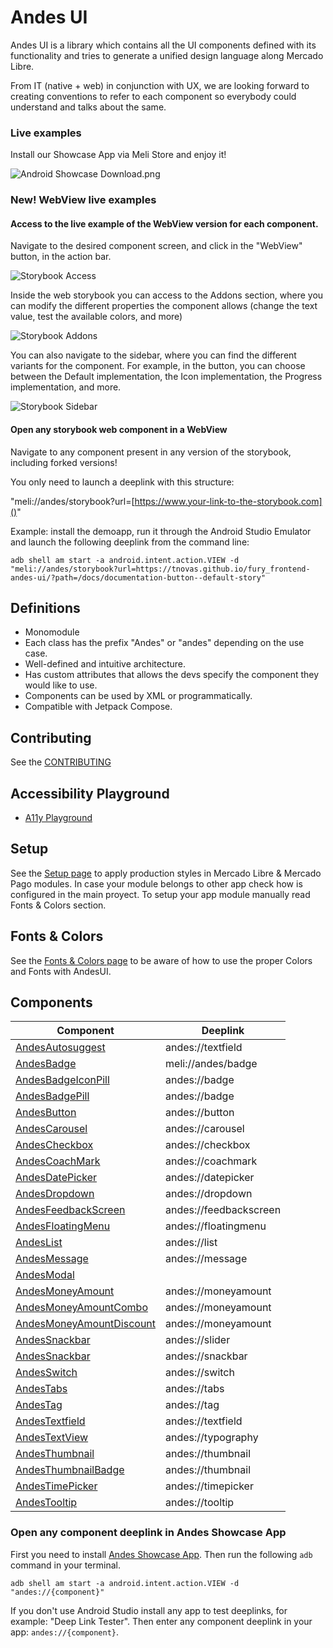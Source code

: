 # Andes UI

Andes UI is a library which contains all the UI components defined with its functionality and tries to generate a unified design language along Mercado Libre.

From IT (native + web) in conjunction with UX, we are looking forward to creating conventions to refer to each component so everybody could understand and talks about the same.

### Live examples
Install our Showcase App via Meli Store and enjoy it!

![Android Showcase Download.png](resources/android-showcase-meli-store-download.png)

### New! WebView live examples
#### Access to the live example of the WebView version for each component.
Navigate to the desired component screen, and click in the "WebView" button, in the action bar.

![Storybook Access](resources/storybook-access.png)

Inside the web storybook you can access to the Addons section, where you can modify the different properties the component allows (change the text value, test the available colors, and more)

![Storybook Addons](resources/storybook-addons.png)

You can also navigate to the sidebar, where you can find the different variants for the component. For example, in the button, you can choose between the Default implementation, the Icon implementation, the Progress implementation, and more.

![Storybook Sidebar](resources/storybook-sidebar.png)

#### Open any storybook web component in a WebView
Navigate to any component present in any version of the storybook, including forked versions!

You only need to launch a deeplink with this structure:

"meli://andes/storybook?url=[https://www.your-link-to-the-storybook.com]()"

Example: install the demoapp, run it through the Android Studio Emulator and launch the following deeplink from the command line:

```console
adb shell am start -a android.intent.action.VIEW -d "meli://andes/storybook?url=https://tnovas.github.io/fury_frontend-andes-ui/?path=/docs/documentation-button--default-story"
```

## Definitions

* Monomodule
* Each class has the prefix "Andes" or "andes" depending on the use case.
* Well-defined and intuitive architecture.
* Has custom attributes that allows the devs specify the component they would like to use.
* Components can be used by XML or programmatically.
* Compatible with Jetpack Compose.

## Contributing
See the [CONTRIBUTING](https://github.com/mercadolibre/fury_andesui-android/blob/master/CONTRIBUTING.md)

## Accessibility Playground
* [A11y Playground](a11y-playground/A11yPlayground.md)

## Setup
See the [Setup page](Setup.md) to apply production styles in Mercado Libre & Mercado Pago modules. In case your module belongs to other app check how is configured in the main proyect. To setup your app module manually read Fonts & Colors section.

## Fonts & Colors
See the [Fonts & Colors page](Fonts&Colors.md) to be aware of how to use the proper Colors and Fonts with AndesUI.

## Components
| Component | Deeplink |
| -------- | -------- |
| [AndesAutosuggest](autosuggest/AndesAutosuggest.md) | andes://textfield |
| [AndesBadge](badge/AndesBadge.md) | meli://andes/badge |
| [AndesBadgeIconPill](badge/AndesBadgeIconPill.md) | andes://badge |
| [AndesBadgePill](badge/AndesBadgePill.md) | andes://badge |
| [AndesButton](button/AndesButton.md) | andes://button |
| [AndesCarousel](carousel/AndesCarousel.md) | andes://carousel |
| [AndesCheckbox](checkbox/AndesCheckbox.md) | andes://checkbox |
| [AndesCoachMark](coachmark/AndesCoachMark.md) | andes://coachmark |
| [AndesDatePicker](datepicker/AndesDatePicker.md) | andes://datepicker |
| [AndesDropdown](dropdown/AndesDropdown.md) | andes://dropdown |
| [AndesFeedbackScreen](feedbackscreen/AndesFeedbackScreen.md) | andes://feedbackscreen |
| [AndesFloatingMenu](floatingmenu/AndesFloatingMenu.md) | andes://floatingmenu |
| [AndesList](list/AndesList.md) | andes://list |
| [AndesMessage](message/AndesMessage.md) | andes://message |
| [AndesModal](modal/AndesModal.md) |  |
| [AndesMoneyAmount](moneyamount/AndesMoneyAmount.md) | andes://moneyamount |
| [AndesMoneyAmountCombo](moneyamount/AndesMoneyAmountCombo.md) | andes://moneyamount |
| [AndesMoneyAmountDiscount](moneyamount/AndesMoneyAmountDiscount.md) | andes://moneyamount |
| [AndesSnackbar](slider/AndesSlider.md) | andes://slider |
| [AndesSnackbar](snackbar/AndesSnackbar.md) | andes://snackbar |
| [AndesSwitch](switch/AndesSwitch.md) | andes://switch |
| [AndesTabs](tabs/AndesTabs.md) | andes://tabs |
| [AndesTag](tag/AndesTag.md) | andes://tag |
| [AndesTextfield](textfield/AndesTextfield.md) | andes://textfield |
| [AndesTextView](textview/AndesTextView.md) | andes://typography |
| [AndesThumbnail](thumbnail/AndesThumbnail.md) | andes://thumbnail |
| [AndesThumbnailBadge](thumbnail/AndesThumbnailBadge.md) | andes://thumbnail |
| [AndesTimePicker](timepicker/AndesTimePicker.md) | andes://timepicker |
| [AndesTooltip](tooltip/AndesTooltip.md) | andes://tooltip |

### Open any component deeplink in Andes Showcase App
First you need to install [Andes Showcase App](#live-examples). Then run the following `adb` command in your terminal.
```console
adb shell am start -a android.intent.action.VIEW -d "andes://{component}"
```
If you don't use Android Studio install any app to test deeplinks, for example: "Deep Link Tester". Then enter any component deeplink in your app: `andes://{component}`.